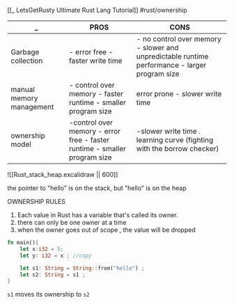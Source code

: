 [[_ LetsGetRusty Ultimate Rust Lang Tutorial]]
#rust/ownership 


 _ | PROS | CONS
 ---|---|---
Garbage collection | - error free - faster write time | - no control over memory  - slower and unpredictable runtime performance - larger program size
manual memory management | - control over memory - faster runtime - smaller program size | error prone - slower write time
ownership model|-control over memory - error free - faster runtime - smaller program size | -slower write time . learning curve (fighting with the borrow checker)

![[Rust_stack_heap.excalidraw || 600]]

the pointer to "hello" is on the stack, but "hello" is on the heap

OWNERSHIP RULES
1. Each value in Rust has a variable that's called its owner.
2. there can only be one owner at a time
3. when the owner goes out of scope , the value will be dropped

```rust
fn main(){
	let x:i32 = 5;
	let y: i32 = x ; //copy

	let s1: String = String::from("hello") ;
	let s2: String = s1 ;
}
```

`s1` moves its ownership to `s2`










